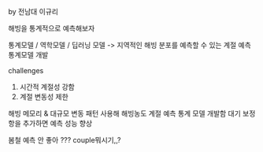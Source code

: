 by 전남대 이규리

해빙을 통계적으로 예측해보자


통계모델 / 역학모델 / 딥러닝 모델
-> 지역적인 해빙 분포를 예측할 수 있는 계절 예측 통계모델 개발

challenges
1. 시간적 계절성 강함
2. 계절 변동성 제한 

해빙 메모리 & 대규모 변동 패턴 사용해 해빙농도 계절 예측 통계 모델 개발함
대기 보정항을 추가하면  예측 성능 향상

봄철 예측 안 좋아
??? couple뭐시기,,?

